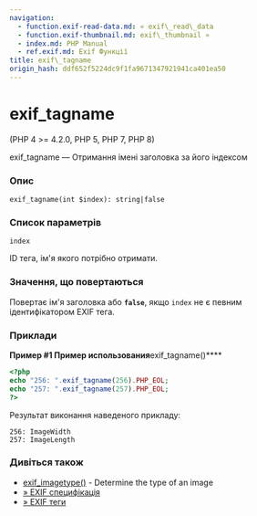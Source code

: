 ```yaml
---
navigation:
  - function.exif-read-data.md: « exif\_read\_data
  - function.exif-thumbnail.md: exif\_thumbnail »
  - index.md: PHP Manual
  - ref.exif.md: Exif Функції
title: exif\_tagname
origin_hash: ddf652f5224dc9f1fa9671347921941ca401ea50
---
```

# exif\_tagname

(PHP 4 >= 4.2.0, PHP 5, PHP 7, PHP 8)

exif\_tagname — Отримання імені заголовка за його індексом

### Опис

```methodsynopsis
exif_tagname(int $index): string|false
```

### Список параметрів

`index`

ID тега, ім'я якого потрібно отримати.

### Значення, що повертаються

Повертає ім'я заголовка або **`false`**, якщо `index` не є певним ідентифікатором EXIF ​​тега.

### Приклади

**Пример #1 Пример использования**exif\_tagname()\*\*\*\*

```php
<?php
echo "256: ".exif_tagname(256).PHP_EOL;
echo "257: ".exif_tagname(257).PHP_EOL;
?>
```

Результат виконання наведеного прикладу:

```
256: ImageWidth
257: ImageLength
```

### Дивіться також

-   [exif\_imagetype()](function.exif-imagetype.md) \- Determine the type of an image
-   [» EXIF специфікація](http://exif.org/Exif2-2.PDF)
-   [» EXIF теги](http://www.sno.phy.queensu.ca/~phil/exiftool/TagNames/EXIF.md)
